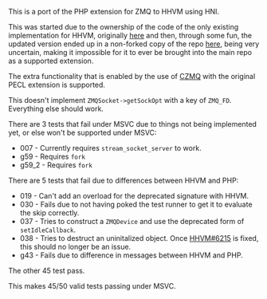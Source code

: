 This is a port of the PHP extension for ZMQ to HHVM using HNI.

This was started due to the ownership of the code of the only existing implementation for HHVM, originally [here](https://github.com/yybirdcf/zmq-extension-for-hhvm) and then, through some fun, the updated version ended up in a non-forked copy of the repo [here](https://github.com/no1youknowz/hhvm-zeromq-ext), being very uncertain, making it impossible for it to ever be brought into the main repo as a supported extension.

The extra functionality that is enabled by the use of [CZMQ](http://czmq.zeromq.org/) with the original PECL extension is supported.

This doesn't implement `ZMQSocket->getSockOpt` with a key of `ZMQ_FD`. Everything else should work.

There are 3 tests that fail under MSVC due to things not being implemented yet, or else won't be supported under MSVC:
- 007 - Currently requires `stream_socket_server` to work.
- g59 - Requires `fork`
- g59_2 - Requires `fork`

There are 5 tests that fail due to differences between HHVM and PHP:
- 019 - Can't add an overload for the deprecated signature with HHVM.
- 030 - Fails due to not having poked the test runner to get it to evaluate the skip correctly.
- 037 - Tries to construct a `ZMQDevice` and use the deprecated form of `setIdleCallback`.
- 038 - Tries to destruct an uninitalized object. Once [HHVM#6215](https://github.com/facebook/hhvm/issues/6215) is fixed, this should no longer be an issue.
- g43 - Fails due to difference in messages between HHVM and PHP.

The other 45 test pass.

This makes 45/50 valid tests passing under MSVC.
